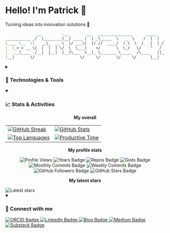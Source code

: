 # Hello! I'm Patrick 👋 

Turning ideas into innovation solutions 🔬

```markdown
              __         .__        __   _______________      _____               .__     
___________ _/  |________|__| ____ |  | _\_____  \   _  \    /  |  |  ____   _____|  |__  
\____ \__  \\   __\_  __ \  |/ ___\|  |/ //  ____/  /_\  \  /   |  |_/    \ / ____/  |  \ 
|  |_> > __ \|  |  |  | \/  \  \___|    </       \  \_/   \/    ^   /   |  < <_|  |   Y  \
|   __(____  /__|  |__|  |__|\___  >__|_ \_______ \_____  /\____   ||___|  /\__   |___|  /
|__|       \/                    \/     \/       \/     \/      |__|     \/    |__|    \/ 
```

<details>
  <summary>
    <h3>🔧 Technologies & Tools</h3>
  </summary>

  <h5>👨‍💻 Programming Languages</h5>
  <p align="left">
    <img src="https://img.shields.io/badge/Ruby-CC342D?style=flat&logo=ruby&logoColor=white" alt="Ruby"/>
    <img src="https://img.shields.io/badge/Elixir-4B275F?style=flat&logo=elixir&logoColor=white" alt="Elixir"/>
    <img src="https://img.shields.io/badge/JavaScript-F7DF1E?style=flat&logo=javascript&logoColor=black" alt="JavaScript"/>
    <img src="https://img.shields.io/badge/PHP-777BB4?style=flat&logo=php&logoColor=white" alt="PHP"/>
    <img src="https://img.shields.io/badge/HTML5-E34F26?style=flat&logo=html5&logoColor=white" alt="HTML5"/>
    <img src="https://img.shields.io/badge/CSS3-1572B6?style=flat&logo=css3&logoColor=white" alt="CSS3"/>
    <img src="https://img.shields.io/badge/Bash-4EAA25?style=flat&logo=gnu-bash&logoColor=white" alt="Bash"/>
    <img src="https://custom-icon-badges.demolab.com/badge/SQL-025E8C.svg?logo=database&logoColor=white" alt="SQL"/>
  </p>

  <h5>🛠️ Frameworks & Libraries</h5>
  <p align="left">
    <img src="https://img.shields.io/badge/Ruby_on_Rails-CC0000?style=flat&logo=ruby-on-rails&logoColor=white" alt="Ruby on Rails"/>
    <img src="https://img.shields.io/badge/Laravel-FF2D20?style=flat&logo=laravel&logoColor=white" alt="Laravel"/>
    <img src="https://img.shields.io/badge/Node.js-339933?style=flat&logo=nodedotjs&logoColor=white" alt="Node.js"/>
    <img src="https://img.shields.io/badge/React-20232A?style=flat&logo=react&logoColor=61DAFB" alt="React"/>
    <img src="https://img.shields.io/badge/Bootstrap-563D7C?style=flat&logo=bootstrap&logoColor=white" alt="Bootstrap"/>
    <img src="https://img.shields.io/badge/GraphQL-E10098?style=flat&logo=graphql&logoColor=white" alt="GraphQL"/>
    <img src="https://img.shields.io/badge/WordPress-21759B?style=flat&logo=wordpress&logoColor=white" alt="WordPress"/>
  </p>

  <h5>🗄️ Databases</h5>
  <p align="left">
    <img src="https://img.shields.io/badge/PostgreSQL-336791?style=flat&logo=postgresql&logoColor=white" alt="PostgreSQL"/>
    <img src="https://img.shields.io/badge/MySQL-4479A1?style=flat&logo=mysql&logoColor=white" alt="MySQL"/>
    <img src="https://img.shields.io/badge/MongoDB-47A248?style=flat&logo=mongodb&logoColor=white" alt="MongoDB"/>
  </p>

  <h5>☁️ Cloud & Infrastructure</h5>
  <p align="left">
    <img src="https://img.shields.io/badge/Amazon_AWS-FF9900?style=flat&logo=amazonwebservices&logoColor=white" alt="AWS"/>
    <img src="https://img.shields.io/badge/Google_Cloud-4285F4?style=flat&logo=google-cloud&logoColor=white" alt="Google Cloud"/>
    <img src="https://img.shields.io/badge/Cloudflare-F38020?style=flat&logo=cloudflare&logoColor=white" alt="Cloudflare"/>
    <img src="https://img.shields.io/badge/Docker-2496ED?style=flat&logo=docker&logoColor=white" alt="Docker"/>
    <img src="https://img.shields.io/badge/Kubernetes-326CE5?style=flat&logo=kubernetes&logoColor=white" alt="Kubernetes"/>
    <img src="https://img.shields.io/badge/Terraform-623CE4?style=flat&logo=terraform&logoColor=white" alt="Terraform"/>
    <img src="https://img.shields.io/badge/Helm-0F1689?style=flat&logo=helm&logoColor=white" alt="Helm"/>
    <img src="https://img.shields.io/badge/Nginx-009639?style=flat&logo=nginx&logoColor=white" alt="Nginx"/>
    <img src="https://img.shields.io/badge/ngrok-1F1E37?style=flat&logo=ngrok&logoColor=white" alt="ngrok"/>
  </p>

  <h5>🔧 Development Tools</h5>
  <p align="left">
    <img src="https://img.shields.io/badge/Visual_Studio_Code-007ACC?style=flat&logo=visual-studio-code&logoColor=white" alt="VS Code"/>
    <img src="https://img.shields.io/badge/Cursor-000000?style=flat&logo=cursor&logoColor=white" alt="Cursor"/>
    <img src="https://img.shields.io/badge/Git-F05032?style=flat&logo=git&logoColor=white" alt="Git"/>
    <img src="https://img.shields.io/badge/GitHub-181717?style=flat&logo=github&logoColor=white" alt="GitHub"/>
    <img src="https://img.shields.io/badge/GitLab-FC6D26?style=flat&logo=gitlab&logoColor=white" alt="GitLab"/>
    <img src="https://img.shields.io/badge/Postman-FF6C37?style=flat&logo=postman&logoColor=white" alt="Postman"/>
    <img src="https://img.shields.io/badge/DBeaver-372923?style=flat&logo=dbeaver&logoColor=white" alt="DBeaver"/>
    <img src="https://img.shields.io/badge/Tabby_Terminal-000000?style=flat&logo=terminal&logoColor=white" alt="Tabby Terminal"/>
    <img src="https://img.shields.io/badge/Figma-F24E1E?style=flat&logo=figma&logoColor=white" alt="Figma"/>
  </p>

  <h5>🚀 CI/CD & Automation</h5>
  <p align="left">
    <img src="https://img.shields.io/badge/GitHub_Actions-2088FF?style=flat&logo=github-actions&logoColor=white" alt="GitHub Actions"/>
    <img src="https://img.shields.io/badge/Jenkins-D24939?style=flat&logo=jenkins&logoColor=white" alt="Jenkins"/>
  </p>

  <h5>🌐 Browsers</h5>
  <p align="left">
    <img src="https://img.shields.io/badge/Safari-000000?style=flat&logo=safari&logoColor=white" alt="Safari"/>
    <img src="https://img.shields.io/badge/Arc-FCBFBD?style=flat&logo=arc&logoColor=white" alt="Arc"/>
    <img src="https://img.shields.io/badge/Chrome-4285F4?style=flat&logo=googlechrome&logoColor=white" alt="Chrome"/>
    <img src="https://img.shields.io/badge/Firefox-FF7139?style=flat&logo=firefox&logoColor=white" alt="Firefox"/>
  </p>

  <h5>🤖 AI & Productivity</h5>
  <p align="left">
    <img src="https://img.shields.io/badge/ChatGPT-10a37f?style=flat&logo=openai&logoColor=white" alt="ChatGPT"/>
    <img src="https://img.shields.io/badge/Claude-000000?style=flat&logo=anthropic&logoColor=white" alt="Claude"/>
    <img src="https://img.shields.io/badge/GitHub_Copilot-000000?style=flat&logo=githubcopilot&logoColor=white" alt="GitHub Copilot"/>
  </p>

  <h5>💬 Communication & Collaboration</h5>
  <p align="left">
    <img src="https://img.shields.io/badge/Microsoft_Teams-6264A7?style=flat&logo=microsoft-teams&logoColor=white" alt="Microsoft Teams"/>
    <img src="https://img.shields.io/badge/Slack-4A154B?style=flat&logo=slack&logoColor=white" alt="Slack"/>
    <img src="https://img.shields.io/badge/Jira-0052CC?style=flat&logo=jira&logoColor=white" alt="Jira"/>
    <img src="https://img.shields.io/badge/Confluence-172B4D?style=flat&logo=confluence&logoColor=white" alt="Confluence"/>
    <img src="https://img.shields.io/badge/Trello-0052CC?style=flat&logo=trello&logoColor=white" alt="Trello"/>
    <img src="https://img.shields.io/badge/Notion-000000?style=flat&logo=notion&logoColor=white" alt="Notion"/>
  </p>

  <h5>💻 Operating Systems</h5>
  <p align="left">
    <img src="https://img.shields.io/badge/Linux-FCC624?style=flat&logo=linux&logoColor=black" alt="Linux"/>
    <img src="https://img.shields.io/badge/macOS-000000?style=flat&logo=apple&logoColor=white" alt="macOS"/>
  </p>
</details>

<details open>
  <summary>
    <h3>📈 Stats & Activities</h3>
  </summary>

  <p align="center">
    <b> My overall </b>
  </p>
  <table align="center">
    <tr>
      <td>
        <a href="https://git.io/streak-stats">
          <img src="https://github-readme-streak-stats.herokuapp.com/?user=patrick204nqh&theme=react" alt="GitHub Streak"/>
        </a>
      </td>
      <td>
        <a href="https://github.com/anuraghazra/github-readme-stats">
          <img src="https://github-readme-stats.vercel.app/api?username=patrick204nqh&custom_title=Huy's%20GitHub%20statistics&show_icons=true&theme=react&rank_icon=percentile&include_all_commits=true" alt="GitHub Stats"/>
        </a>
      </td>
    </tr>
    <tr>
      <td>
        <a href="https://github.com/anuraghazra/github-readme-stats">
          <img src="https://github-readme-stats.vercel.app/api/top-langs/?username=patrick204nqh&show_icons=true&count_private=true&theme=react&layout=donut" alt="Top Languages"/>
        </a>
      </td>
      <td>
        <a href="https://github.com/vn7n24fzkq/github-profile-summary-cards">
          <img src="https://github-profile-summary-cards.vercel.app/api/cards/productive-time?username=patrick204nqh&theme=github_dark" alt="Productive Time" />
        </a>
      </td>
    </tr>
  </table>

  <p align="center">
    <b> My profile stats </b>
  </p>
  <p align="center">
    <img src="https://komarev.com/ghpvc/?username=patrick204nqh&color=blue&style=flat" alt="Profile Views"/>
    <img src="https://badges.pufler.dev/years/patrick204nqh?style=flat&color=blue" alt="Years Badge"/>
    <img src="https://badges.pufler.dev/repos/patrick204nqh?style=flat&color=blue" alt="Repos Badge"/>
    <img src="https://badges.pufler.dev/gists/patrick204nqh?style=flat&color=blue" alt="Gists Badge"/>
    <img src="https://badges.pufler.dev/commits/monthly/patrick204nqh?style=flat&color=blue" alt="Monthly Commits Badge"/>
    <img src="https://badges.pufler.dev/commits/weekly/patrick204nqh?style=flat&color=blue" alt="Weekly Commits Badge"/>
    <img src="https://img.shields.io/github/followers/patrick204nqh?label=Follow&style=social" alt="GitHub Followers Badge"/>
    <img src="https://img.shields.io/github/stars/patrick204nqh?affiliations=OWNER%2CCOLLABORATOR&style=social" alt="GitHub Stars Badge"/>
  </p>
  
  <p align="center">
    <b> My latest stars </b>
  </p>
  <img src="https://badges.pufler.dev/last-stars/patrick204nqh/?count=6&padding=0&perRow=3&a=1" alt="Latest stars"/>
</details>

<details open>
  <summary>
    <h3> 🔗 Connect with me </h3>
  </summary>

  <p align="left">
    <a href="https://orcid.org/0009-0001-4713-0625">
      <img src="https://img.shields.io/badge/-0009--0001--4713--0625-A6CE39?style=flat&logo=orcid&logoColor=white" alt="ORCID Badge"/>
    </a>
<!--     <a href="mailto:patrick204nqh@outlook.com">
      <img src="https://img.shields.io/badge/Email-patrick204nqh%40outlook.com-4285F4?style=flat&logo=gmail&logoColor=white" alt="Email Badge"/>
    </a> -->
    <a href="https://www.linkedin.com/in/patrick204nqh/">
      <img src="https://img.shields.io/badge/-in/patrick204qnh-0A66C2?style=flat&logo=Linkedin&logoColor=white" alt="LinkedIn Badge"/>
    </a>
<!--     <a href="https://roadmap.sh/u/huy">
      <img src="https://img.shields.io/badge/-u/huy-000000?style=flat&logo=roadmap.sh&logoColor=white" alt="Roadmap.sh Badge"/>
    </a> -->
<!--     <a href="https://stackoverflow.com/users/13509016/patrick204nqh">
      <img src="https://img.shields.io/badge/-patrick204nqh-F58025?style=flat&logo=stackoverflow&logoColor=white" alt="Stack Overflow Badge"/>
    </a> -->
<!--     <a href="https://www.instagram.com/patrick204nqh/">
      <img src="https://img.shields.io/badge/-@patrick204nqh-E4405F?style=flat&logo=instagram&logoColor=white" alt="Instagram Badge"/>
    </a> -->
<!--     <a href="https://www.youtube.com/@patrick204nqh" >
      <img src="https://img.shields.io/badge/-@patrick204nqh-FF0000?style=flat&logo=YouTube&logoColor=white" alt="YouTube Badge"/>
    </a> -->
<!--     <a href="https://x.com/patrick204nqh">
        <img src="https://img.shields.io/badge/-@patrick204nqh-000000?style=flat&logo=x&logoColor=white" alt="Twitter Badge"/>
    </a> -->
    <a href="https://patrick204nqh.github.io">
      <img src="https://img.shields.io/badge/Blog-patrick204nqh.github.io-1793D1?style=flat&logo=linuxserver&logoColor=white" alt="Blog Badge"/>
    </a>
    <a href="https://patrick204nqh.medium.com">
      <img src="https://img.shields.io/badge/-patrick204nqh.medium.com-black?style=flat&logo=medium&logoColor=white" alt="Medium Badge"/>
    </a>
<!--     <a href="https://patrick204nqh.hashnode.dev">
      <img src="https://img.shields.io/badge/-patrick204nqh.hashnode.dev-2962FF?style=flat&logo=hashnode&logoColor=white" alt="Hashnode Blog"/>
    </a> -->
    <a href="https://patrick204nqh.substack.com">
      <img src="https://img.shields.io/badge/-patrick204nqh.substack.com-%23FF6719.svg?&style=flat&logo=substack&logoColor=white" alt="Substack Badge"/>
    </a>
<!--     <a href="https://www.freecodecamp.org/patrick204nqh">
      <img src="https://img.shields.io/badge/-@patrick204nqh-0A0A23?style=flat&logo=freecodecamp&logoColor=white" alt="FreeCodeCamp Profile"/>
    </a> -->
<!--     <a href="https://app.daily.dev/patrick204nqh">
      <img src="https://img.shields.io/badge/-@patrick204nqh-CE3DF3?style=flat&logo=daily.dev&logoColor=white" alt="Daily.dev Profile"/>
    </a> -->
<!--     <a href="https://dev.to/patrick204nqh">
      <img src="https://img.shields.io/badge/-@patrick204nqh-0A0A0A?style=flat&logo=dev.to&logoColor=white" alt="DEV.to Badge"/>
    </a> -->
<!--     <a href="https://www.reddit.com/user/patrick204nqh">
      <img src="https://img.shields.io/badge/-u/patrick204nqh-FF4500?style=flat&logo=reddit&logoColor=white" alt="Reddit Profile">
    </a> -->
<!--     <a href="https://www.pinterest.com/patrick204nqh/">
      <img src="https://img.shields.io/badge/-patrick204nqh-E60023?style=flat&logo=pinterest&logoColor=white" alt="Pinterest Badge"/>
    </a> -->
<!--     <a href="https://mastodon.social/@patrick204nqh">
      <img src="https://img.shields.io/badge/-@patrick204nqh-6364FF?style=flat&logo=Mastodon&logoColor=white" alt="Pinterest Badge"/>
    </a> -->
  </p>
</details>
